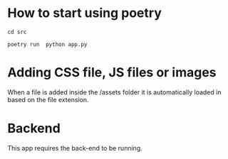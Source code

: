 # How to start using poetry
```shell
cd src

poetry run  python app.py
```

# Adding CSS file, JS files or images
When a file is added inside the /assets folder it is automatically loaded in based on the file extension.

# Backend
This app requires the back-end to be running.
